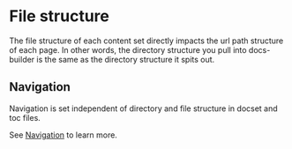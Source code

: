 # File structure

The file structure of each content set directly impacts the url path structure of each page. In other words, the directory structure you pull into docs-builder is the same as the directory structure it spits out.

## Navigation

Navigation is set independent of directory and file structure in docset and toc files.

See [Navigation](./navigation.md) to learn more.

